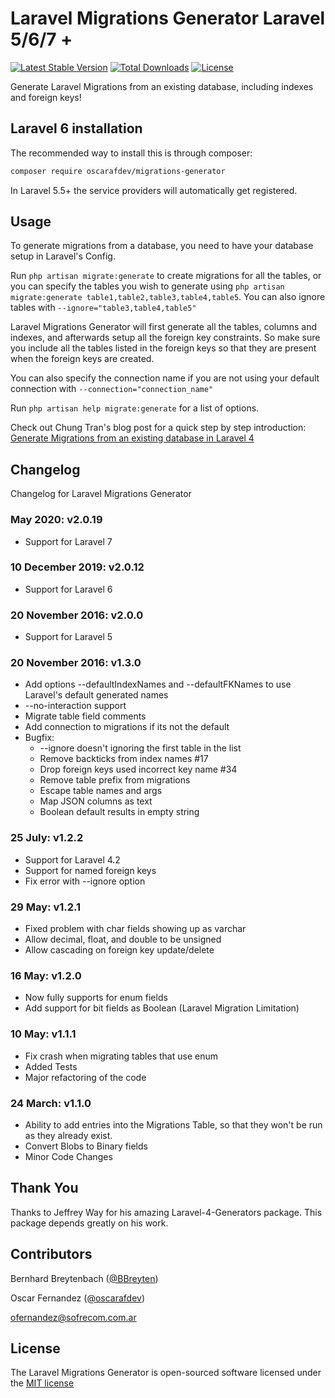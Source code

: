 # Laravel Migrations Generator Laravel 5/6/7 +


[![Latest Stable Version](https://poser.pugx.org/oscarafdev/migrations-generator/v/stable)](https://packagist.org/packages/oscarafdev/migrations-generator)
[![Total Downloads](https://poser.pugx.org/oscarafdev/migrations-generator/downloads)](https://packagist.org/packages/oscarafdev/migrations-generator)
[![License](https://poser.pugx.org/oscarafdev/migrations-generator/license)](https://packagist.org/packages/oscarafdev/migrations-generator)

Generate Laravel Migrations from an existing database, including indexes and foreign keys!


## Laravel 6 installation

The recommended way to install this is through composer:

```bash
composer require oscarafdev/migrations-generator
```

In Laravel 5.5+ the service providers will automatically get registered. 

## Usage

To generate migrations from a database, you need to have your database setup in Laravel's Config.

Run `php artisan migrate:generate` to create migrations for all the tables, or you can specify the tables you wish to generate using `php artisan migrate:generate table1,table2,table3,table4,table5`. You can also ignore tables with `--ignore="table3,table4,table5"`

Laravel Migrations Generator will first generate all the tables, columns and indexes, and afterwards setup all the foreign key constraints. So make sure you include all the tables listed in the foreign keys so that they are present when the foreign keys are created.

You can also specify the connection name if you are not using your default connection with `--connection="connection_name"`

Run `php artisan help migrate:generate` for a list of options.

Check out Chung Tran's blog post for a quick step by step introduction: [Generate Migrations from an existing database in Laravel 4](http://codingtip.blogspot.com/2014/04/laravel-4-generate-migration-existed-dabase-laravel-4.html)

## Changelog

Changelog for Laravel Migrations Generator

### May 2020: v2.0.19
* Support for Laravel 7

### 10 December 2019: v2.0.12
* Support for Laravel 6

### 20 November 2016: v2.0.0
* Support for Laravel 5

### 20 November 2016: v1.3.0
* Add options --defaultIndexNames and --defaultFKNames to use Laravel's default generated names
* --no-interaction support
* Migrate table field comments
* Add connection to migrations if its not the default
* Bugfix:
  * --ignore doesn't ignoring the first table in the list
  * Remove backticks from index names #17
  * Drop foreign keys used incorrect key name #34
  * Remove table prefix from migrations
  * Escape table names and args
  * Map JSON columns as text
  * Boolean default results in empty string

### 25 July: v1.2.2
* Support for Laravel 4.2
* Support for named foreign keys
* Fix error with --ignore option

### 29 May: v1.2.1
* Fixed problem with char fields showing up as varchar
* Allow decimal, float, and double to be unsigned
* Allow cascading on foreign key update/delete

### 16 May: v1.2.0
* Now fully supports for enum fields
* Add support for bit fields as Boolean (Laravel Migration Limitation)

### 10 May: v1.1.1
* Fix crash when migrating tables that use enum
* Added Tests
* Major refactoring of the code

### 24 March: v1.1.0
* Ability to add entries into the Migrations Table, so that they won't be run as they already exist.
* Convert Blobs to Binary fields
* Minor Code Changes

## Thank You

Thanks to Jeffrey Way for his amazing Laravel-4-Generators package. This package depends greatly on his work.

## Contributors

Bernhard Breytenbach ([@BBreyten](https://twitter.com/BBreyten))

Oscar Fernandez ([@oscarafdev](https://www.linkedin.com/in/oscarafdev/))

ofernandez@sofrecom.com.ar

## License

The Laravel Migrations Generator is open-sourced software licensed under the [MIT license](http://opensource.org/licenses/MIT)
